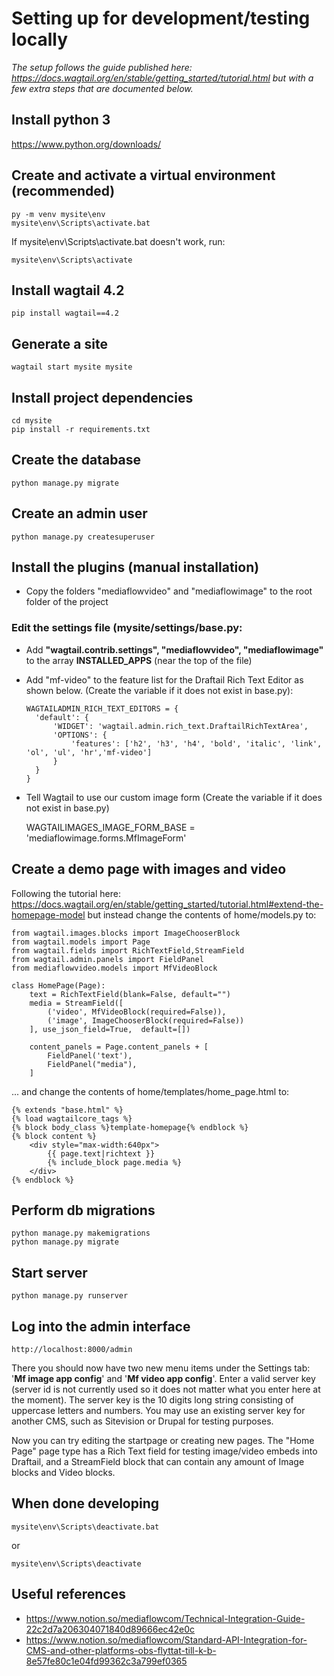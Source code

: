 

# Setting up for development/testing locally

*The setup follows the guide published here: https://docs.wagtail.org/en/stable/getting_started/tutorial.html
but with a few extra steps that are documented below.*

## Install python 3
https://www.python.org/downloads/

## Create and activate a virtual environment (recommended)
    py -m venv mysite\env
    mysite\env\Scripts\activate.bat
 
If mysite\env\Scripts\activate.bat doesn't work, run:  

    mysite\env\Scripts\activate
  
## Install wagtail 4.2
    pip install wagtail==4.2
## Generate a site
    wagtail start mysite mysite
## Install project dependencies
    cd mysite
    pip install -r requirements.txt
## Create the database
    python manage.py migrate
## Create an admin user
    python manage.py createsuperuser
## Install the plugins (manual installation)

* Copy the folders "mediaflowvideo" and "mediaflowimage" to the root folder of the project

### Edit the settings file (mysite/settings/base.py:

 - Add **"wagtail.contrib.settings", "mediaflowvideo", "mediaflowimage"** to the array **INSTALLED_APPS** (near the top of the file)

- Add "mf-video" to the feature list for the Draftail Rich Text Editor as shown below. (Create the variable if it does not exist in base.py):

      WAGTAILADMIN_RICH_TEXT_EDITORS = {
      	'default': {
      		'WIDGET': 'wagtail.admin.rich_text.DraftailRichTextArea',
      		'OPTIONS': {
      			'features': ['h2', 'h3', 'h4', 'bold', 'italic', 'link', 'ol', 'ul', 'hr','mf-video']
      		}
      	}
      }

- Tell Wagtail to use our custom image form (Create the variable if it does not exist in base.py)

    WAGTAILIMAGES_IMAGE_FORM_BASE = 'mediaflowimage.forms.MfImageForm'

 
## Create a demo page with images and video

Following the tutorial here: https://docs.wagtail.org/en/stable/getting_started/tutorial.html#extend-the-homepage-model but instead change the contents of home/models.py to:


    from wagtail.images.blocks import ImageChooserBlock
    from wagtail.models import Page
    from wagtail.fields import RichTextField,StreamField
    from wagtail.admin.panels import FieldPanel
    from mediaflowvideo.models import MfVideoBlock
    
    class HomePage(Page):
        text = RichTextField(blank=False, default="")           
        media = StreamField([        
            ('video', MfVideoBlock(required=False)),
            ('image', ImageChooserBlock(required=False))
        ], use_json_field=True,  default=[])
      
        content_panels = Page.content_panels + [
            FieldPanel('text'),   
            FieldPanel("media"),
        ]

  ... and change the contents of home/templates/home_page.html to:

    {% extends "base.html" %}
    {% load wagtailcore_tags %}
    {% block body_class %}template-homepage{% endblock %}
    {% block content %}    
    	<div style="max-width:640px">
    		{{ page.text|richtext }}
    		{% include_block page.media %}
    	</div>
    {% endblock %}

 
## Perform db migrations
    python manage.py makemigrations
    python manage.py migrate

## Start server
    python manage.py runserver 
  
## Log into the admin interface
    http://localhost:8000/admin
  There you should now have two new menu items under the Settings tab: '**Mf image app config**' and '**Mf video app config**'. Enter a valid server key (server id is not currently used so it does not matter what you enter here at the moment). The server key is the 10 digits long string consisting of uppercase letters and numbers. You may use an existing server key for another CMS, such as Sitevision or Drupal for testing purposes.

Now you can try editing the startpage or creating new pages. The "Home Page" page type has a Rich Text field for testing image/video embeds into Draftail, and a StreamField block that can contain any amount of Image blocks and Video blocks.

## When done developing

    mysite\env\Scripts\deactivate.bat 

or

    mysite\env\Scripts\deactivate

## Useful references
* https://www.notion.so/mediaflowcom/Technical-Integration-Guide-22c2d7a206304071840d89666ec42e0c
* https://www.notion.so/mediaflowcom/Standard-API-Integration-for-CMS-and-other-platforms-obs-flyttat-till-k-b-8e57fe80c1e04fd99362c3a799ef0365
